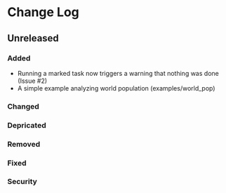 # Change Log

## Unreleased

### Added

  * Running a marked task now triggers a warning that nothing was done (Issue #2)
  * A simple example analyzing world population (examples/world_pop)

### Changed

### Depricated

### Removed

### Fixed

### Security
